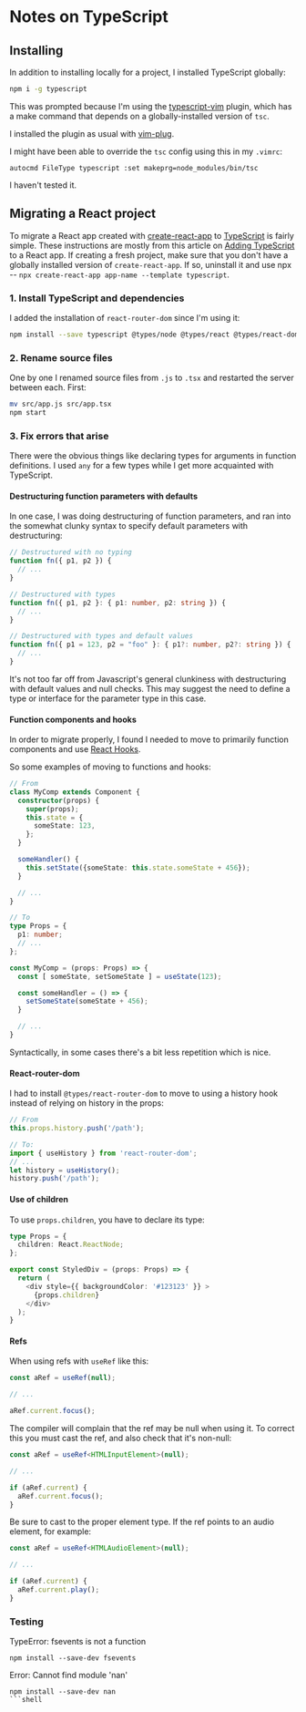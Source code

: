 # Notes on TypeScript

## Installing

In addition to installing locally for a project, I installed TypeScript globally:

```zsh
npm i -g typescript
```

This was prompted because I'm using the [typescript-vim](https://github.com/leafgarland/typescript-vim) plugin, which has a make command that depends on a globally-installed version of `tsc`.

I installed the plugin as usual with [vim-plug](https://github.com/junegunn/vim-plug).

I might have been able to override the `tsc` config using this in my `.vimrc`:
```
autocmd FileType typescript :set makeprg=node_modules/bin/tsc
```

I haven't tested it.


## Migrating a React project

To migrate a React app created with [create-react-app](https://github.com/facebook/create-react-app) to [TypeScript](https://www.typescriptlang.org/) is fairly simple. These instructions are mostly from this article on [Adding TypeScript](https://create-react-app.dev/docs/adding-typescript/) to a React app. If creating a fresh project, make sure that you don't have a globally installed version of `create-react-app`. If so, uninstall it and use npx -- `npx create-react-app app-name --template typescript`.

### 1. Install TypeScript and dependencies

I added the installation of `react-router-dom` since I'm using it:
```bash
npm install --save typescript @types/node @types/react @types/react-dom @types/jest @types/react-router-dom
```

### 2. Rename source files

One by one I renamed source files from `.js` to `.tsx` and restarted the server between each. First:
```zsh
mv src/app.js src/app.tsx
npm start
```

### 3. Fix errors that arise

There were the obvious things like declaring types for arguments in function
definitions. I used `any` for a few types while I get more acquainted with
TypeScript.


#### Destructuring function parameters with defaults

In one case, I was doing destructuring of function parameters, and ran into the
somewhat clunky syntax to specify default parameters with destructuring:

```typescript
// Destructured with no typing
function fn({ p1, p2 }) {
  // ...
}

// Destructured with types
function fn({ p1, p2 }: { p1: number, p2: string }) {
  // ...
}

// Destructured with types and default values
function fn({ p1 = 123, p2 = "foo" }: { p1?: number, p2?: string }) {
  // ...
}
```

It's not too far off from Javascript's general clunkiness with destructuring
with default values and null checks. This may suggest the need to define a type
or interface for the parameter type in this case.


#### Function components and hooks

In order to migrate properly, I found I needed to move to primarily function
components and use [React Hooks](https://reactjs.org/docs/hooks-intro.html).

So some examples of moving to functions and hooks:
```TypeScript
// From
class MyComp extends Component {
  constructor(props) {
    super(props);
    this.state = {
      someState: 123,
    };
  }

  someHandler() {
    this.setState({someState: this.state.someState + 456});
  }

  // ...
}

// To
type Props = {
  p1: number;
  // ...
};

const MyComp = (props: Props) => {
  const [ someState, setSomeState ] = useState(123);

  const someHandler = () => {
    setSomeState(someState + 456);
  }

  // ...
}
```

Syntactically, in some cases there's a bit less repetition which is nice.


#### React-router-dom

I had to install `@types/react-router-dom` to move to using a history hook
instead of relying on history in the props:

```TypeScript
// From
this.props.history.push('/path');

// To:
import { useHistory } from 'react-router-dom';
// ...
let history = useHistory();
history.push('/path');
```


#### Use of children

To use `props.children`, you have to declare its type:

```TypeScript
type Props = {
  children: React.ReactNode;
};

export const StyledDiv = (props: Props) => {
  return (
    <div style={{ backgroundColor: '#123123' }} >
      {props.children}
    </div>
  );
}
```


#### Refs

When using refs with `useRef` like this:
```TypeScript
const aRef = useRef(null);

// ...

aRef.current.focus();
```

The compiler will complain that the ref may be null when using it. To correct
this you must cast the ref, and also check that it's non-null:

```TypeScript
const aRef = useRef<HTMLInputElement>(null);

// ...

if (aRef.current) {
  aRef.current.focus();
}
```

Be sure to cast to the proper element type. If the ref points to an audio
element, for example:
```TypeScript
const aRef = useRef<HTMLAudioElement>(null);

// ...

if (aRef.current) {
  aRef.current.play();
}
```




### Testing

TypeError: fsevents is not a function

```shell
npm install --save-dev fsevents
```

Error: Cannot find module 'nan'

```shell
npm install --save-dev nan
```shell

